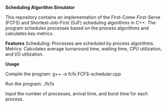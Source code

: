 **Scheduling Algorithm Simulator**

This repository contains an implementation of the First-Come-First-Serve (FCFS) and Shortest-Job-First (SJF) scheduling algorithms in C++. The program schedules processes based on the process algorithms and calculates key metrics.

**Features**
Scheduling: Processes are scheduled by process algorithms.
Metrics: Calculates average turnaround time, waiting time, CPU utilization, and I/O utilization.

**Usage**

Compile the program:
          g++ -o fcfs FCFS-schedular.cpp
          
Run the program:
          ./fcfs
          
Input the number of processes, arrival time, and burst time for each process.
